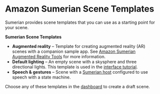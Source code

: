 # Amazon Sumerian Scene Templates<a name="assets-templates"></a>

Sumerian provides scene templates that you can use as a starting point for your scene\. 

**Sumerian Scene Templates**
+ **Augmented reality** – Template for creating augmented reality \(AR\) scenes with a companion sample app\. See [Amazon Sumerian Augmented Reality Tools](assets-artools.md) for more information\.
+ **Default lighting** – An empty scene with a skysphere and three directional lights\. This template is used in the [interface tutorial](https://docs.sumerian.amazonaws.com/tutorials/create/getting-started/sumerian-interface/)\.
+ **Speech & gestures** – Scene with a [Sumerian host](assets-hosts.md) configured to use speech with a state machine\.

Choose any of these templates in the [dashboard](sumerian-dashboard.md) to create a draft scene\.